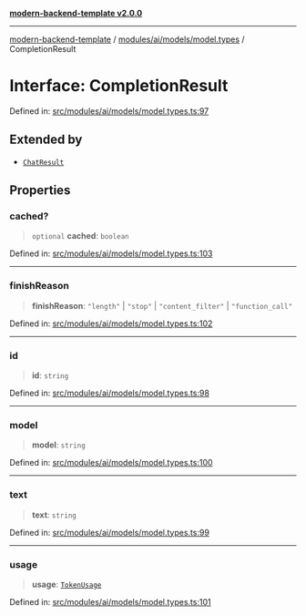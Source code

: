 [**modern-backend-template v2.0.0**](../../../../../README.md)

***

[modern-backend-template](../../../../../modules.md) / [modules/ai/models/model.types](../README.md) / CompletionResult

# Interface: CompletionResult

Defined in: [src/modules/ai/models/model.types.ts:97](https://github.com/maemreyo/saas-4cus-nodejs/blob/2a5b3f3aa11335dfa561e80e1feabb8e6084261e/src/modules/ai/models/model.types.ts#L97)

## Extended by

- [`ChatResult`](ChatResult.md)

## Properties

### cached?

> `optional` **cached**: `boolean`

Defined in: [src/modules/ai/models/model.types.ts:103](https://github.com/maemreyo/saas-4cus-nodejs/blob/2a5b3f3aa11335dfa561e80e1feabb8e6084261e/src/modules/ai/models/model.types.ts#L103)

***

### finishReason

> **finishReason**: `"length"` \| `"stop"` \| `"content_filter"` \| `"function_call"`

Defined in: [src/modules/ai/models/model.types.ts:102](https://github.com/maemreyo/saas-4cus-nodejs/blob/2a5b3f3aa11335dfa561e80e1feabb8e6084261e/src/modules/ai/models/model.types.ts#L102)

***

### id

> **id**: `string`

Defined in: [src/modules/ai/models/model.types.ts:98](https://github.com/maemreyo/saas-4cus-nodejs/blob/2a5b3f3aa11335dfa561e80e1feabb8e6084261e/src/modules/ai/models/model.types.ts#L98)

***

### model

> **model**: `string`

Defined in: [src/modules/ai/models/model.types.ts:100](https://github.com/maemreyo/saas-4cus-nodejs/blob/2a5b3f3aa11335dfa561e80e1feabb8e6084261e/src/modules/ai/models/model.types.ts#L100)

***

### text

> **text**: `string`

Defined in: [src/modules/ai/models/model.types.ts:99](https://github.com/maemreyo/saas-4cus-nodejs/blob/2a5b3f3aa11335dfa561e80e1feabb8e6084261e/src/modules/ai/models/model.types.ts#L99)

***

### usage

> **usage**: [`TokenUsage`](TokenUsage.md)

Defined in: [src/modules/ai/models/model.types.ts:101](https://github.com/maemreyo/saas-4cus-nodejs/blob/2a5b3f3aa11335dfa561e80e1feabb8e6084261e/src/modules/ai/models/model.types.ts#L101)
